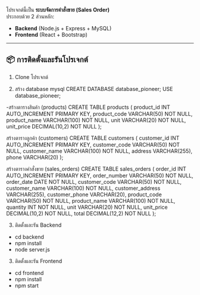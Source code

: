 โปรเจกต์นี้เป็น **ระบบจัดการคำสั่งขาย (Sales Order)**  
ประกอบด้วย 2 ส่วนหลัก:
- **Backend** (Node.js + Express + MySQL)
- **Frontend** (React + Bootstrap)

---

## 📦 การติดตั้งและรันโปรเจกต์

1) Clone โปรเจกต์

2) สร้าง database mysql
  CREATE DATABASE database_pioneer;
  USE database_pioneer;

-สร้างตารางสินค้า (products)
CREATE TABLE products (
  product_id INT AUTO_INCREMENT PRIMARY KEY,
  product_code VARCHAR(50) NOT NULL,
  product_name VARCHAR(100) NOT NULL,
  unit VARCHAR(20) NOT NULL,
  unit_price DECIMAL(10,2) NOT NULL
);

สร้างตารางลูกค้า (customers)
CREATE TABLE customers (
  customer_id INT AUTO_INCREMENT PRIMARY KEY,
  customer_code VARCHAR(50) NOT NULL,
  customer_name VARCHAR(100) NOT NULL,
  address VARCHAR(255),
  phone VARCHAR(20)
);

สร้างตารางคำสั่งขาย (sales_orders)
CREATE TABLE sales_orders (
  order_id INT AUTO_INCREMENT PRIMARY KEY,
  order_number VARCHAR(50) NOT NULL,
  order_date DATE NOT NULL,
  customer_code VARCHAR(50) NOT NULL,
  customer_name VARCHAR(100) NOT NULL,
  customer_address VARCHAR(255),
  customer_phone VARCHAR(20),
  product_code VARCHAR(50) NOT NULL,
  product_name VARCHAR(100) NOT NULL,
  quantity INT NOT NULL,
  unit VARCHAR(20) NOT NULL,
  unit_price DECIMAL(10,2) NOT NULL,
  total DECIMAL(12,2) NOT NULL
);


3) ติดตั้งและรัน Backend
- cd backend
- npm install
- node server.js

3) ติดตั้งและรัน Frontend
- cd frontend
- npm install
- npm start
